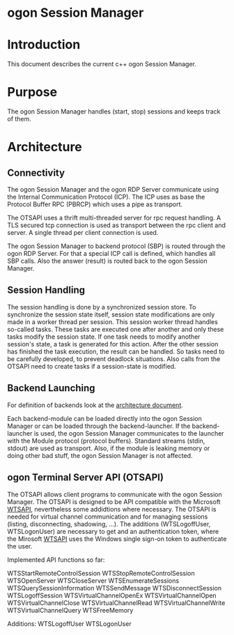 ogon Session Manager
======================

# Introduction

This document describes the current c++ ogon Session Manager.

# Purpose

The ogon Session Manager handles (start, stop) sessions and keeps track of them.

# Architecture

## Connectivity

The ogon Session Manager and the ogon RDP Server communicate using the Internal Communication Protocol (ICP).
The ICP uses as base the Protocol Buffer RPC (PBRCP) which uses a pipe as transport.

The OTSAPI uses a thrift multi-threaded server for rpc request handling. A TLS secured tcp connection is used as transport
between the rpc client and server. A single thread per client connection is used.

The ogon Session Manager to backend protocol (SBP) is routed through the ogon RDP Server. For that a special ICP call is defined,
which handles all SBP calls. Also the answer (result) is routed back to the ogon Session Manager.

## Session Handling

The session handling is done by a synchronized session store. To synchronize the session state itself, session state modifications
are only made in a worker thread per session. This session worker thread handles so-called tasks. These tasks are executed
one after another and only these tasks modify the session state. If one task needs to modify another session's state, a task
is generated for this action. After the other session has finished the task execution, the result can be handled. So
tasks need to be carefully developed, to prevent deadlock situations.
Also calls from the OTSAPI need to create tasks if a session-state is modified.

## Backend Launching

For definition of backends look at the [architecture document](architecture.md).

Each backend-module can be loaded directly into the ogon Session Manager or can be loaded through the backend-launcher.
If the backend-launcher is used, the ogon Session Manager communicates to the launcher with the Module protocol
(protocol buffers). Standard streams (stdin, stdout) are used as transport. Also, if the module is leaking memory or doing other bad
stuff, the ogon Session Manager is not affected.


## ogon Terminal Server API (OTSAPI)

The OTSAPI allows client programs to communicate with the ogon Session Manager. The OTSAPI is designed to be API compatible
with the Microsoft [WTSAPI], nevertheless some addidtions where necessary.
The OTSAPI is needed for virtual channel communication and for managing sessions (listing, disconnecting, shadowing, ...).
The additions (WTSLogoffUser, WTSLogonUser) are necessary to get and an authentication token, where the Mirosoft [WTSAPI]
uses the Windows single sign-on token to authenticate the user.

Implemented API functions so far:

WTSStartRemoteControlSession
WTSStopRemoteControlSession
WTSOpenServer
WTSCloseServer
WTSEnumerateSessions
WTSQuerySessionInformation
WTSSendMessage
WTSDisconnectSession
WTSLogoffSession
WTSVirtualChannelOpenEx
WTSVirtualChannelOpen
WTSVirtualChannelClose
WTSVirtualChannelRead
WTSVirtualChannelWrite
WTSVirtualChannelQuery
WTSFreeMemory

Additions:
WTSLogoffUser
WTSLogonUser






[WTSAPI]:https://msdn.microsoft.com/en-us/library/aa383464%28v=vs.85%29.aspx

